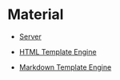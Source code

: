 # Material

- [Server](server)

- [HTML Template Engine](html_template_engine)

- [Markdown Template Engine](markdown_template_engine)
